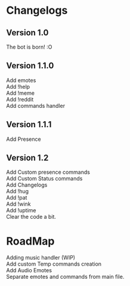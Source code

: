 # Changelogs  
## Version 1.0
The bot is born! :O

## Version 1.1.0
Add emotes   
Add !help  
Add !meme  
Add !reddit  
Add commands handler

## Version 1.1.1
Add Presence

## Version 1.2
Add Custom presence commands  
Add Custom Status commands  
Add Changelogs  
Add !hug  
Add !pat  
Add !wink  
Add !uptime  
Clear the code a bit.

# RoadMap
Adding music handler (WIP)  
Add custom Temp commands creation  
Add Audio Emotes  
Separate emotes and commands from main file.